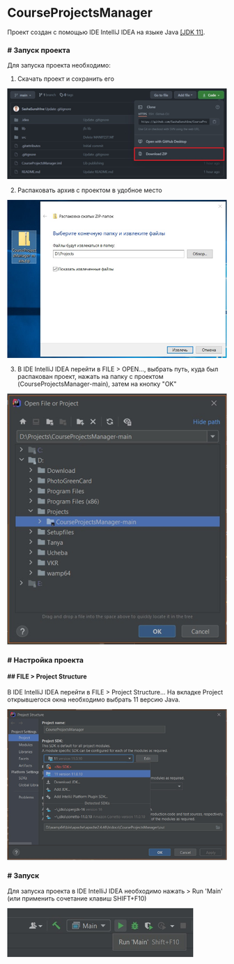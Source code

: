 # CourseProjectsManager

Проект создан с помощью IDE IntelliJ IDEA на языке Java [[JDK 11]](https://www.oracle.com/ru/java/technologies/javase/jdk11-archive-downloads.html).

### # Запуск проекта

Для запуска проекта необходимо:

1) Скачать проект и сохранить его

![Загрузка](src/resources/screen_download.jpg)

2) Распаковать архив с проектом в удобное место

![Распаковка](src/resources/screen_unzip.jpg)

3) В IDE IntelliJ IDEA перейти в FILE > OPEN..., выбрать путь, куда был распакован проект, нажать на папку с проектом (CourseProjectsManager-main), затем на кнопку "OK"

![Запуск IDE](src/resources/screen_open.jpg)

### # Настройка проекта

#### ## FILE > Project Structure

В IDE IntelliJ IDEA перейти в FILE > Project Structure...
На вкладке Project открывшегося окна необходимо выбрать 11 версию Java.

![Настройка проекта](src/resources/screen_project-structure_project.jpg)

### # Запуск

Для запуска проекта в IDE IntelliJ IDEA необходимо нажать > Run 'Main' (или применить сочетание клавиш SHIFT+F10)

![Запуск приложения](src/resources/screen_run-main.jpg)